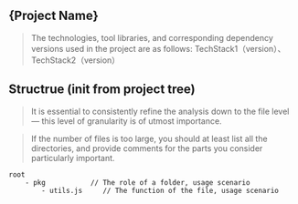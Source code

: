 ## {Project Name}
> The technologies, tool libraries, and corresponding dependency versions used in the project are as follows:
> TechStack1（version）、TechStack2（version）


## Structrue (init from project tree)

> It is essential to consistently refine the analysis down to the file level — this level of granularity is of utmost importance.

> If the number of files is too large, you should at least list all the directories, and provide comments for the parts you consider particularly important.
```
root
    - pkg           // The role of a folder, usage scenario
        - utils.js     // The function of the file, usage scenario
```

